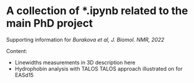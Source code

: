 # A collection of \*.ipynb related to the main PhD project
Supporting information for *Burakova et al, J. Biomol. NMR, 2022*

Content:
* Linewidths measurements in 3D
description here
* Hydrophobin analysis with TALOS
TALOS approach illustrated on for EASd15
